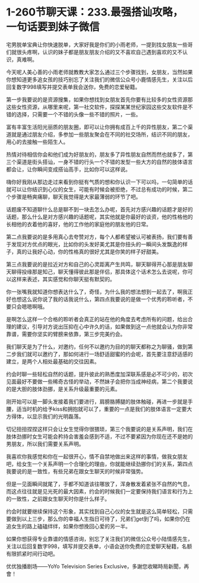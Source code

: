 # 1-260节聊天课：233.最强搭讪攻略，一句话要到妹子微信

宅男脱单宝典让你快速脱单，大家好我是你们的小雨老师，一提到找女朋友一些哥们就很头疼啊，认识的妹子都是朋友朋友介绍的又不喜欢自己遇到喜欢的又不认识，真难啊。

今天呢人美心善的小雨老师就教教大家怎么通过三个步骤找到，女朋友，当然如果你想知道更多追女孩的技巧别忘了关注我们的微信公众号小鹿情感先生，关注以后回复数字998填写并提交表单我会送你，免费的恋爱秘籍。

第一步我要说的是资源搜集，如果你想找到女朋友首先你要有比较多的女性资源那这些女性资源，从哪里来呢，第一社交软件，探探某某世纪家园这些交友软件是不错的选择，只需要一个不错的头像一些不错的照片，一些。

富有丰富生活阳光丽质的朋友圈，即可以让你拥有成百上千的异性朋友，第二个渠道就是通过朋友介绍，多参加一些朋友聚会在不同的社交场所，结识不同的朋友，用心的去接触一些陌生人。

热情对待相信你会和他们成为好朋友的，朋友多了异性朋友自然而然也就多了，第三个渠道是街头搭讪，一身不错的行头一个不错的发型一些大方的自然的肢体语言都会让，让你瞬间变成搭讪高手，比如你可以这样说。

嗨你好我刚从那边走过来看到你挺有气质的想和你认识一下可以吗，一句简单的话就可以让你结识到心仪的女生，可能有时候会被拒绝，不过总有成功的时候，第二个步骤是畅爽痛聊，聊天我觉得是大家最薄弱的环节了吧。

话题废不知道聊什么总是聊不到一块去怎么办呢，首先对方感兴趣的话题才是好的话题，那么什么是对方感兴趣的话题呢，其实他就是你最好的谈资，他的性格他的长相他的衣着他的喜好，他的工作他的家庭他的朋友他的日常。

第二点我要说的是多用真心去夸赞对方，每个人都希望被认可被表扬，我们要有善于发现对方优点的眼光，比如你的头发好美尤其是你扭头的一瞬间头发飘逸的样子，真的让我好心动，你的性格真的很好尤其是你笑的样子好甜美。

第三点我要说的是拉近对方和自己的心灵距离产生共鸣，聊天聊得开心那是朋友聊天聊得投缘那是知己，聊天懂得彼此那是伴侣，那具体这个话术怎么去说呢，你可以这样来表述，其实感觉和你聊天挺有默契的。

你一张嘴我就知道你想表达什么了，奇怪，为什么我的想法想到一起去了，啊我正好也想这么说你说了我的话我说什么，第四点我要说的是做一个优秀的聆听者，不要只会嗯嗯啊哦。

是啊怎么这样一个合格的聆听者会真正的站在他的角度去考虑所有的问题，给出合理的建议，引导对方说出压抑在心中许久的话，如果做到这一点他就会认为你非常靠谱，需要你坚实的臂膀来依靠，第三步完美约会。

我们聊天是为了什么，对邀约，任何不以邀约为目的的聊天都称之为聊骚，做到第二步我们就可以邀约了，那如何进行一场舒适甜蜜的约会呢，首先要注意舒适感的建立，是两个人相处最基础的交往因素。

约会时聊一些轻松自然的话题，提升彼此的熟悉度加深联系感是必不可少的，初次见面最好不要做一些稀奇古怪的举动，不然妹子会把你当成神经病，第二个我要说的是大胆的肢体劲挪，是关系升级最重要的元素。

刚开始可以是一脚头发接着我们要进行，肩膀胳膊腿的肢体触碰，再进一步就是手腰，适当时机的给予kiss和拥抱就可以了，重要的一点是我们的肢体语言一定要大方得体，以显示我们的光明磊落。

切记扭扭捏捏这样只会让女生觉得你很猥琐，第三个我要说的是关系声明，我们在肢体劲挪时女生可能会矜持会害羞会感到不适，不过不要紧因为你现在还不是她的男朋友，所以我们需要关系声明。

我喜欢你我感觉和你在一起很开心，情不自禁地做出来这样的事情，做我女朋友吧，给女生一个关系声明一个合理化的理由，你就能继续劲挪你们的关系，第四点我要说的是一致性，有些兄弟在跟女生聊天的时候非常强势。

但是一见面瞬间就尾了，手都不知道该往哪放了，浑身散发着紧张不自然的气息，而这点往往就是见光死的最大因素，约会的时候我们一定要保持我们语言和行为上的一致性，之前跟女生聊天时你是什么样子。

约会时就要继续保持这个形象，其实找到自己心仪的女生就是这么简单轻松，只需要做到以上三步，那么你的幸福人生指日可待了，兄弟们get到了吗，如果你仍在追女生的路上磕磕绊绊，如果你想挽回心爱的另一半。

如果你想获得专业靠谱的情感咨询，别忘了关注我们的微信公众号小陆情感先生，关注以后回复数字998，填写并提交表单，小语会送你免费的恋爱聊天秘籍，名额有限抓紧时间行动吧。

优优独播剧场——YoYo Television Series Exclusive，多謝您收睇時局新聞，再會！

